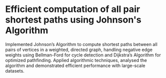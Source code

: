 # Efficient computation of all pair shortest paths using Johnson's Algorithm

Implemented Johnson’s Algorithm to compute shortest paths between all pairs of vertices in a weighted,
directed graph, handling negative edge weights using Bellman-Ford for cycle detection and Dijkstra’s Algorithm
for optimized pathfinding. Applied algorithmic techniques, analysed the algorithm and demonstrated efficient
performance with large-scale datasets.

